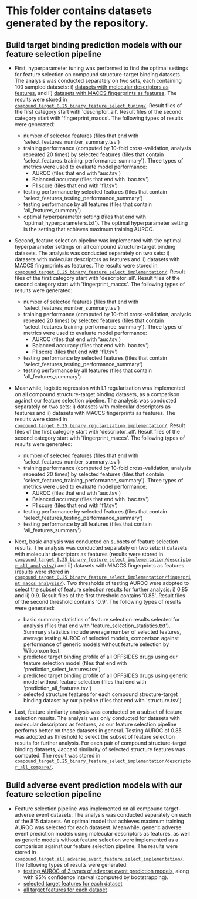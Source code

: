 # This folder contains datasets generated by the repository.

## Build target binding prediction models with our feature selection pipeline 

+ First, hyperparameter tuning was performed to find the optimal settings for feature selection on compound structure-target binding datasets. The analysis was conducted separately on two sets, each containing 100 sampled datasets: i) [datasets with molecular descriptors as features](compound_target_0.25_binary_feature_select_tuning/descriptor_all_sample_files.txt), and ii) [datasets with MACCS fingerprints as features](compound_target_0.25_binary_feature_select_tuning/fingerprint_maccs_sample_files.txt). The results were stored in [`compound_target_0.25_binary_feature_select_tuning/`](compound_target_0.25_binary_feature_select_tuning/). Result files of the first category start with 'descriptor_all'. Result files of the second category start with 'fingerprint_maccs'. The following types of results were generated: 
  + number of selected features (files that end with 'select_features_number_summary.tsv')
  + training performance (computed by 10-fold cross-validation, analysis repeated 20 times) by selected features (files that contain 'select_features_training_performance_summary'). Three types of metrics were used to evaluate model performance:
    + AUROC (files that end with 'auc.tsv')
    + Balanced accuracy (files that end with 'bac.tsv')
    + F1 score (files that end with 'f1.tsv')
  + testing performance by selected features (files that contain 'select_features_testing_performance_summary')
  + testing performance by all features (files that contain 'all_features_summary')
  + optimal hyperparameter setting (files that end with 'optimal_hyperparameters.txt'). The optimal hyperparameter setting is the setting that achieves maximum training AUROC. 

+ Second, feature selection pipeline was implemented with the optimal hyperparameter settings on all compound structure-target binding datasets. The analysis was conducted separately on two sets: i) datasets with molecular descriptors as features and ii) datasets with MACCS fingerprints as features. The results were stored in [`compound_target_0.25_binary_feature_select_implementation/`](compound_target_0.25_binary_feature_select_implementation/). Result files of the first category start with 'descriptor_all'. Result files of the second category start with 'fingerprint_maccs'. The following types of results were generated:                                                                                       
  + number of selected features (files that end with 'select_features_number_summary.tsv')
  + training performance (computed by 10-fold cross-validation, analysis repeated 20 times) by selected features (files that contain 'select_features_training_performance_summary'). Three types of metrics were used to evaluate model performance:
    + AUROC (files that end with 'auc.tsv')
    + Balanced accuracy (files that end with 'bac.tsv')
    + F1 score (files that end with 'f1.tsv')
  + testing performance by selected features (files that contain 'select_features_testing_performance_summary')
  + testing performance by all features (files that contain 'all_features_summary')
 
+ Meanwhile, logistic regression with L1 regularization was implemented on all compound structure-target binding datasets, as a comparison against our feature selection pipeline. The analysis was conducted separately on two sets: i) datasets with molecular descriptors as features and ii) datasets with MACCS fingerprints as features. The results were stored in [`compound_target_0.25_binary_regularization_implementation/`](compound_target_0.25_binary_regularization_implementation/). Result files of the first category start with 'descriptor_all'. Result files of the second category start with 'fingerprint_maccs'. The following types of results were generated:
  + number of selected features (files that end with 'select_features_number_summary.tsv')
  + training performance (computed by 10-fold cross-validation, analysis repeated 20 times) by selected features (files that contain 'select_features_training_performance_summary'). Three types of metrics were used to evaluate model performance:
    + AUROC (files that end with 'auc.tsv')
    + Balanced accuracy (files that end with 'bac.tsv')
    + F1 score (files that end with 'f1.tsv')
  + testing performance by selected features (files that contain 'select_features_testing_performance_summary')
  + testing performance by all features (files that contain 'all_features_summary')

+ Next, basic analysis was conducted on subsets of feature selection results. The analysis was conducted separately on two sets: i) datasets with molecular descriptors as features (results were stored in [`compound_target_0.25_binary_feature_select_implementation/descriptor_all_analysis/`](compound_target_0.25_binary_feature_select_implementation/descriptor_all_analysis/)) and ii) datasets with MACCS fingerprints as features (results were stored in [`compound_target_0.25_binary_feature_select_implementation/fingerprint_maccs_analysis/`](compound_target_0.25_binary_feature_select_implementation/fingerprint_maccs_analysis/)). Two thresholds of testing AUROC were adopted to select the subset of feature selection results for further analysis: i) 0.85 and ii) 0.9. Result files of the first threshold contains '0.85'. Result files of the second threshold contains '0.9'. The following types of results were generated:
  + basic summary statistics of feature selection results selected for analysis (files that end with 'feature_selection_statistics.txt'). Summary statistics include average number of selected features, average testing AUROC of selected models, comparison against performance of generic models without feature selection by Wilconxon test. 
  + predicted target binding profile of all OFFSIDES drugs using our feature selection model (files that end with 'prediction_select_features.tsv')
  + predicted target binding profile of all OFFSIDES drugs using generic model without feature selection (files that end with 'prediction_all_features.tsv')
  + selected structure features for each compound structure-target binding dataset by our pipeline (files that end with 'structure.tsv')

+ Last, feature similarity analysis was conducted on a subset of feature selection results. The analysis was only conducted for datasets with molecular descriptors as features, as our feature selection pipeline performs better on these datasets in general. Testing AUROC of 0.85 was adopted as threshold to select the subset of feature selection results for further analysis. For each pair of compound structure-target binding datasets, Jaccard similarity of selected structure features was computed. The result was stored in [`compound_target_0.25_binary_feature_select_implementation/descriptor_all_compare/`](compound_target_0.25_binary_feature_select_implementation/descriptor_all_compare/).

## Build adverse event prediction models with our feature selection pipeline  

+ Feature selection pipeline was implemented on all compound target-adverse event datasets. The analysis was conducted separately on each of the 815 datasets. An optimal model that achieves maximum training AUROC was selected for each datasest. Meanwhile, generic adverse event prediction models using molecular descriptors as features, as well as generic models without feature selection were implemented as a comparison against our feature selection pipeline. The results were stored in [`compound_target_all_adverse_event_feature_select_implementation/`](compound_target_all_adverse_event_feature_select_implementation/). The following types of results were generated:
  + [testing AUROC of 3 types of adverse event prediction models](compound_target_all_adverse_event_feature_select_implementation/descriptor_all_all_adverse_event_1_testing_performance_summary_auc_ci.tsv), along with 95% confidence interval (computed by bootstrapping). 
  + [selected target features for each dataset](compound_target_all_adverse_event_feature_select_implementation/descriptor_all_all_adverse_event_select_features.tsv)
  + [all target features for each dataset](compound_target_all_adverse_event_feature_select_implementation/descriptor_all_all_adverse_event_all_features.tsv)


